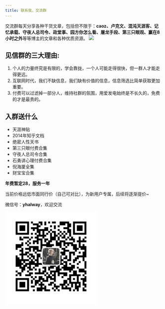 ```yaml
---
title: 联系我，交流群
---
```


交流群每天分享各种干货文章，包括但不限于：**caoz、卢克文、混沌天涯客、记忆承载、守夜人总司令、政堂事、园方你怎么看、屠龙手段、第三只眼观、赢在8小时之外**等等博主的文章和各种优质资源。
![](https://cdn.jsdelivr.net/gh/cwenan/blog.img/202310272034220.jpg)

## 见信群的三大理由:
1. 个人的力量终究是有限的，学会靠拢，一个人可能走得很快，但一群人才能走得更远。
2. 互联网时代，我们不缺信息，我们缺有价值的信息，信息筛选比简单获取更加重要。
3. 付费可以过滤掉一部分人，维持社群的氛围，用爱发电始终是不长久的，免费的才是最贵的。

## 入群送什么
- 天涯神贴
- 2014年知乎文档
- 绝密人性天书
- 第三只眼付费合集
- 守夜人总司令合集
- 石勇讲心理付费合集
- 倪海厦全集
- 财宝宝合集


**年费暂定28，服务一年** 

当前价格远低市面同行价（自己可对比），为新用户专属，后续将逐渐提价~

微信号：**yhalway**，欢迎交流

<img src="../.vuepress/public/wechat.jpg" width = "300" height = "300" alt="图片名称" align=center />
